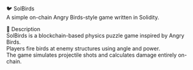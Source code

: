 🐦 SolBirds              
A simple on-chain Angry Birds-style game written in Solidity.        
           
🎯 Description       
SolBirds is a blockchain-based physics puzzle game inspired by Angry Birds.           
Players fire birds at enemy structures using angle and power.                
The game simulates projectile shots and calculates damage entirely on-chain.              
    
